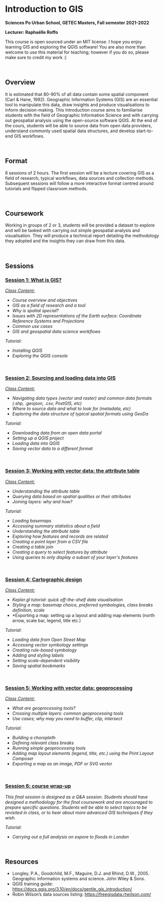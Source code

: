 # Introduction to GIS
**Sciences Po Urban School, GETEC Masters, Fall semester 2021-2022**

**Lecturer: Raphaëlle Roffo**

This course is open sourced under an MIT license. I hope you enjoy learning GIS and exploring the QGIS software! You are also more than welcome to use this material for teaching; however if you do so, please make sure to credit my work :)

&nbsp; 
## Overview
It is estimated that 80-90% of all data contain some spatial component (Carl & Hane, 1992). Geographic Information Systems (GIS) are an essential tool to manipulate this data, draw insights and produce visualisations to inform decision-making. This Introduction course aims to familiarise students with the field of Geographic Information Science and with carrying out geospatial analysis using the open-source software QGIS. At the end of the cours, students will be able to source data from open data providers, understand commonly used spatial data structures, and develop start-to-end GIS workflows.

&nbsp; 

## Format
6 sessions of 2 hours. The first session will be a lecture covering GIS as a field of research, typical workflows, data sources and collection methods. Subsequent sessions will follow a more interactive format centred around tutorials and flipped classroom methods.

&nbsp; 
## Coursework
Working in groups of 2 or 3, students will be provided a dataset to explore and will be tasked with carrying out simple geospatial analysis and visualisation. They will produce a technical report detailing the methodology they adopted and the insights they can draw from this data.


&nbsp; 
## Sessions


### [Session 1: What is GIS?](https://raphaelleroffo.github.io/intro-to-gis/intro-tutorial1.html)


*[Class Content:](https://github.com/raphaelleroffo/intro-to-gis/raw/main/Session1/Intro%20to%20GIS%20-%20session%201.pdf)*

- *Course overview and objectives*
- *GIS as a field of research and a tool*
- *Why is spatial special?*
- *Issues with 2D representations of the Earth surface: Coordinate Reference Systems and Projections*
- *Common use cases*
- *GIS and geospatial data science workflows*

*Tutorial:*

- *Installing QGIS*
- *Exploring the QGIS console*

&nbsp; 

### [Session 2: Sourcing and loading data into GIS](https://raphaelleroffo.github.io/intro-to-gis/intro-tutorial2.html)

*[Class Content:](https://github.com/raphaelleroffo/intro-to-gis/raw/main/Session2/Intro%20to%20GIS%20-%20session%202.pdf)*
- *Navigating data types (vector and raster) and common data formats (.shp, .geojson, .csv, PostGIS, etc)*
- *Where to source data and what to look for (metadata, etc)*
- *Exploring the data structure of typical spatial formats using GeoDa*

*Tutorial:*

- *Downloading data from an open data portal*
- *Setting up a QGIS project*
- *Loading data into QGIS*
- *Saving vector data to a different format*


&nbsp; 

### [Session 3: Working with vector data: the attribute table](https://raphaelleroffo.github.io/intro-to-gis/intro-tutorial3.html)

*[Class Content:](https://github.com/raphaelleroffo/intro-to-gis/raw/main/Session3/Intro%20to%20GIS%20-%20session%203.pdf)*

- *Understanding the attribute table*
- *Querying data based on spatial qualities or their attributes*
- *Joining layers: why and how?*

*Tutorial:*

- *Loading basemaps*
- *Accessing summary statistics about a field*
- *Understanding the attribute table*
- *Exploring how features and records are related*
- *Creating a point layer from a CSV file*
- *Creating a table join*
- *Creating a query to select features by attribute*
- *Using queries to only display a subset of your layer's features*

&nbsp; 

### [Session 4: Cartographic design](https://raphaelleroffo.github.io/intro-to-gis/intro-tutorial4.html)

*[Class Content:](https://github.com/raphaelleroffo/intro-to-gis/raw/main/Session4/Intro%20to%20GIS%20-%20session%204.pdf)*

- *Kepler.gl tutorial: quick off-the-shelf data visualisation*
- *Styling a map: basemap choice, preferred symbologies, class breaks definition, scale*
- *Exporting a map: setting up a layout and adding map elements (north arrow, scale bar, legend, title etc.) 

*Tutorial:*

- *Loading data from Open Street Map*
- *Accessing vector symbology settings*
- *Creating rule-based symbology*
- *Adding and styling labels*
- *Setting scale-dependent visibility*
- *Saving spatial bookmarks*
 

&nbsp; 

### [Session 5: Working with vector data: geoprocessing](https://raphaelleroffo.github.io/intro-to-gis/intro-tutorial5.html)

*[Class Content:](https://github.com/raphaelleroffo/intro-to-gis/raw/main/Session5/Intro%20to%20GIS%20-%20session%205.pdf)*

- *What are geoprocessing tools?*
- *Crossing multiple layers: common geoprocessing tools*
- *Use cases; why may you need to buffer, clip, intersect*

*Tutorial:*

- *Building a choropleth*
- *Defining relevant class breaks*
- *Running simple geoprocessing tools*
- *Adding map layout elements (legend, title, etc.) using the Print Layout Composer*
- *Exporting a map as an image, PDF or SVG vector*


&nbsp; 

### [Session 6: course wrap-up](https://raphaelleroffo.github.io/intro-to-gis/intro-tutorial6.html)

*This final session is designed as a Q&A session. Students should have designed a methodology for the final coursework and are encouraged to prepare specific questions. Students will be able to select topics to be revisited in class, or to hear about more advanced GIS techniques if they wish.*

*Tutorial:*

- *Carrying out a full analysis on expore to floods in London*

&nbsp; 

## Resources

- Longley, P.A., Goodchild, M.F., Maguire, D.J. and Rhind, D.W., 2005. Geographic information systems and science. John Wiley & Sons.
- QGIS training guide: https://docs.qgis.org/3.10/en/docs/gentle_gis_introduction/
- Robin Wilson’s data sources listing: https://freegisdata.rtwilson.com/
